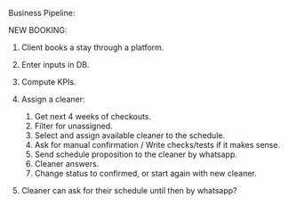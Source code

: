 Business Pipeline: 

NEW BOOKING:
1. Client books a stay through a platform.
2. Enter inputs in DB.
3. Compute KPIs.

4. Assign a cleaner:
   1. Get next 4 weeks of checkouts.
   2. Filter for unassigned.
   3. Select and assign available cleaner to the schedule.
   4. Ask for manual confirmation / Write checks/tests if it makes sense.
   5. Send schedule proposition to the cleaner by whatsapp.
   6. Cleaner answers.
   7. Change status to confirmed, or start again with new cleaner.

5. Cleaner can ask for their schedule until then by whatsapp?